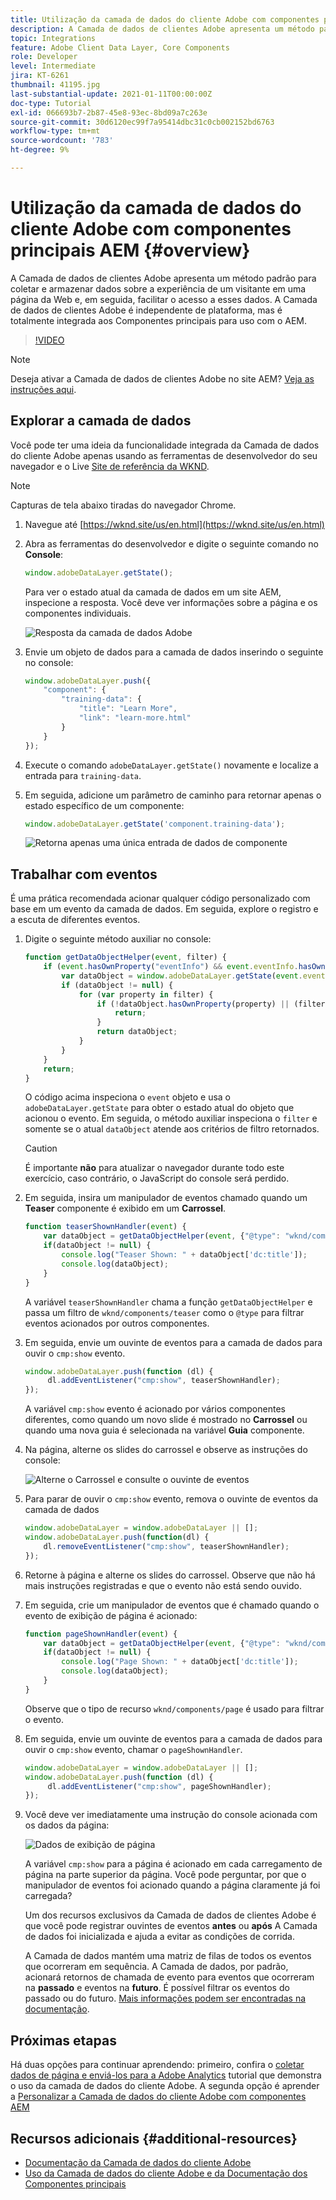 ```yaml
---
title: Utilização da camada de dados do cliente Adobe com componentes principais AEM
description: A Camada de dados de clientes Adobe apresenta um método padrão para coletar e armazenar dados sobre a experiência de um visitante em uma página da Web e, em seguida, facilitar o acesso a esses dados. A Camada de dados de clientes Adobe é independente de plataforma, mas é totalmente integrada aos Componentes principais para uso com o AEM.
topic: Integrations
feature: Adobe Client Data Layer, Core Components
role: Developer
level: Intermediate
jira: KT-6261
thumbnail: 41195.jpg
last-substantial-update: 2021-01-11T00:00:00Z
doc-type: Tutorial
exl-id: 066693b7-2b87-45e8-93ec-8bd09a7c263e
source-git-commit: 30d6120ec99f7a95414dbc31c0cb002152bd6763
workflow-type: tm+mt
source-wordcount: '783'
ht-degree: 9%

---
```


# Utilização da camada de dados do cliente Adobe com componentes principais AEM {#overview}

A Camada de dados de clientes Adobe apresenta um método padrão para coletar e armazenar dados sobre a experiência de um visitante em uma página da Web e, em seguida, facilitar o acesso a esses dados. A Camada de dados de clientes Adobe é independente de plataforma, mas é totalmente integrada aos Componentes principais para uso com o AEM.

>[!VIDEO](https://video.tv.adobe.com/v/41195?quality=12&learn=on)

>[!NOTE]
>
> Deseja ativar a Camada de dados de clientes Adobe no site AEM? [Veja as instruções aqui](https://experienceleague.adobe.com/docs/experience-manager-core-components/using/developing/data-layer/overview.html#installation-activation).

## Explorar a camada de dados

Você pode ter uma ideia da funcionalidade integrada da Camada de dados do cliente Adobe apenas usando as ferramentas de desenvolvedor do seu navegador e o Live [Site de referência da WKND](https://wknd.site/us/en.html).

>[!NOTE]
>
> Capturas de tela abaixo tiradas do navegador Chrome.

1. Navegue até [https://wknd.site/us/en.html](https://wknd.site/us/en.html)
1. Abra as ferramentas do desenvolvedor e digite o seguinte comando no **Console**:

   ```js
   window.adobeDataLayer.getState();
   ```

   Para ver o estado atual da camada de dados em um site AEM, inspecione a resposta. Você deve ver informações sobre a página e os componentes individuais.

   ![Resposta da camada de dados Adobe](assets/data-layer-state-response.png)

1. Envie um objeto de dados para a camada de dados inserindo o seguinte no console:

   ```js
   window.adobeDataLayer.push({
       "component": {
           "training-data": {
               "title": "Learn More",
               "link": "learn-more.html"
           }
       }
   });
   ```

1. Execute o comando `adobeDataLayer.getState()` novamente e localize a entrada para `training-data`.
1. Em seguida, adicione um parâmetro de caminho para retornar apenas o estado específico de um componente:

   ```js
   window.adobeDataLayer.getState('component.training-data');
   ```

   ![Retorna apenas uma única entrada de dados de componente](assets/return-just-single-component.png)

## Trabalhar com eventos

É uma prática recomendada acionar qualquer código personalizado com base em um evento da camada de dados. Em seguida, explore o registro e a escuta de diferentes eventos.

1. Digite o seguinte método auxiliar no console:

   ```js
   function getDataObjectHelper(event, filter) {
       if (event.hasOwnProperty("eventInfo") && event.eventInfo.hasOwnProperty("path")) {
           var dataObject = window.adobeDataLayer.getState(event.eventInfo.path);
           if (dataObject != null) {
               for (var property in filter) {
                   if (!dataObject.hasOwnProperty(property) || (filter[property] !== null && filter[property] !== dataObject[property])) {
                       return;
                   }
                   return dataObject;
               }
           }
       }
       return;
   }
   ```

   O código acima inspeciona o `event` objeto e usa o `adobeDataLayer.getState` para obter o estado atual do objeto que acionou o evento. Em seguida, o método auxiliar inspeciona o `filter` e somente se o atual `dataObject` atende aos critérios de filtro retornados.

   >[!CAUTION]
   >
   > É importante **não** para atualizar o navegador durante todo este exercício, caso contrário, o JavaScript do console será perdido.

1. Em seguida, insira um manipulador de eventos chamado quando um **Teaser** componente é exibido em um **Carrossel**.

   ```js
   function teaserShownHandler(event) {
       var dataObject = getDataObjectHelper(event, {"@type": "wknd/components/teaser"});
       if(dataObject != null) {
           console.log("Teaser Shown: " + dataObject['dc:title']);
           console.log(dataObject);
       }
   }
   ```

   A variável `teaserShownHandler` chama a função `getDataObjectHelper` e passa um filtro de `wknd/components/teaser` como o `@type` para filtrar eventos acionados por outros componentes.

1. Em seguida, envie um ouvinte de eventos para a camada de dados para ouvir o `cmp:show` evento.

   ```js
   window.adobeDataLayer.push(function (dl) {
        dl.addEventListener("cmp:show", teaserShownHandler);
   });
   ```

   A variável `cmp:show` evento é acionado por vários componentes diferentes, como quando um novo slide é mostrado no **Carrossel** ou quando uma nova guia é selecionada na variável **Guia** componente.

1. Na página, alterne os slides do carrossel e observe as instruções do console:

   ![Alterne o Carrossel e consulte o ouvinte de eventos](assets/teaser-console-slides.png)

1. Para parar de ouvir o `cmp:show` evento, remova o ouvinte de eventos da camada de dados

   ```js
   window.adobeDataLayer = window.adobeDataLayer || [];
   window.adobeDataLayer.push(function(dl) {
       dl.removeEventListener("cmp:show", teaserShownHandler);
   });
   ```

1. Retorne à página e alterne os slides do carrossel. Observe que não há mais instruções registradas e que o evento não está sendo ouvido.

1. Em seguida, crie um manipulador de eventos que é chamado quando o evento de exibição de página é acionado:

   ```js
   function pageShownHandler(event) {
       var dataObject = getDataObjectHelper(event, {"@type": "wknd/components/page"});
       if(dataObject != null) {
           console.log("Page Shown: " + dataObject['dc:title']);
           console.log(dataObject);
       }
   }
   ```

   Observe que o tipo de recurso `wknd/components/page` é usado para filtrar o evento.

1. Em seguida, envie um ouvinte de eventos para a camada de dados para ouvir o `cmp:show` evento, chamar o `pageShownHandler`.

   ```js
   window.adobeDataLayer = window.adobeDataLayer || [];
   window.adobeDataLayer.push(function (dl) {
        dl.addEventListener("cmp:show", pageShownHandler);
   });
   ```

1. Você deve ver imediatamente uma instrução do console acionada com os dados da página:

   ![Dados de exibição de página](assets/page-show-console-data.png)

   A variável `cmp:show` para a página é acionado em cada carregamento de página na parte superior da página. Você pode perguntar, por que o manipulador de eventos foi acionado quando a página claramente já foi carregada?

   Um dos recursos exclusivos da Camada de dados de clientes Adobe é que você pode registrar ouvintes de eventos **antes** ou **após** A Camada de dados foi inicializada e ajuda a evitar as condições de corrida.

   A Camada de dados mantém uma matriz de filas de todos os eventos que ocorreram em sequência. A Camada de dados, por padrão, acionará retornos de chamada de evento para eventos que ocorreram na **passado** e eventos na **futuro**. É possível filtrar os eventos do passado ou do futuro. [Mais informações podem ser encontradas na documentação](https://github.com/adobe/adobe-client-data-layer/wiki#addeventlistener).


## Próximas etapas

Há duas opções para continuar aprendendo: primeiro, confira o [coletar dados de página e enviá-los para a Adobe Analytics](../analytics/collect-data-analytics.md) tutorial que demonstra o uso da camada de dados do cliente Adobe. A segunda opção é aprender a [Personalizar a Camada de dados do cliente Adobe com componentes AEM](./data-layer-customize.md)


## Recursos adicionais {#additional-resources}

* [Documentação da Camada de dados do cliente Adobe](https://github.com/adobe/adobe-client-data-layer/wiki)
* [Uso da Camada de dados do cliente Adobe e da Documentação dos Componentes principais](https://experienceleague.adobe.com/docs/experience-manager-core-components/using/developing/data-layer/overview.html?lang=pt-BR)
